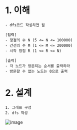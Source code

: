# 1. 이해

```
- dfs코드 작성하면 됨

[입력]
- 정점의 수 N (5 <= N <= 100000)
- 간선의 수 M (1 <= M <= 200000)
- 시작 정점 R (1 <= R <= N)

[출력]
- 각 노드가 방문되는 순서를 출력하라
- 방문할 수 없는 노드는 0으로 출력
```

# 2. 설계

```
1. 그래프 구성
2. dfs 작성
```

![image](https://github.com/user-attachments/assets/c70f3628-ac6d-4ae1-9541-5cc4f57c520d)
